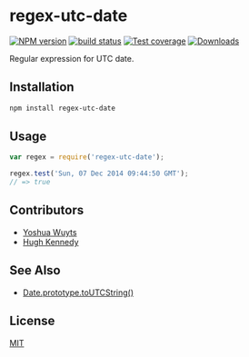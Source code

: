 # regex-utc-date
[![NPM version][npm-image]][npm-url]
[![build status][travis-image]][travis-url]
[![Test coverage][coveralls-image]][coveralls-url]
[![Downloads][downloads-image]][downloads-url]

Regular expression for UTC date.

## Installation
```bash
npm install regex-utc-date
```

## Usage
```js
var regex = require('regex-utc-date');

regex.test('Sun, 07 Dec 2014 09:44:50 GMT');
// => true
```

## Contributors
- [Yoshua Wuyts](https://github.com/yoshuawuyts)
- [Hugh Kennedy](https://github.com/hughsk)

## See Also
- [Date.prototype.toUTCString()](https://developer.mozilla.org/en-US/docs/Web/JavaScript/Reference/Global_Objects/Date/toUTCString)

## License
[MIT](https://tldrlegal.com/license/mit-license)

[npm-image]: https://img.shields.io/npm/v/regex-utc-date.svg?style=flat-square
[npm-url]: https://npmjs.org/package/regex-utc-date
[travis-image]: https://img.shields.io/travis/yoshuawuyts/regex-utc-date.svg?style=flat-square
[travis-url]: https://travis-ci.org/yoshuawuyts/regex-utc-date
[coveralls-image]: https://img.shields.io/coveralls/yoshuawuyts/regex-utc-date.svg?style=flat-square
[coveralls-url]: https://coveralls.io/r/yoshuawuyts/regex-utc-date?branch=master
[downloads-image]: http://img.shields.io/npm/dm/regex-utc-date.svg?style=flat-square
[downloads-url]: https://npmjs.org/package/regex-utc-date
